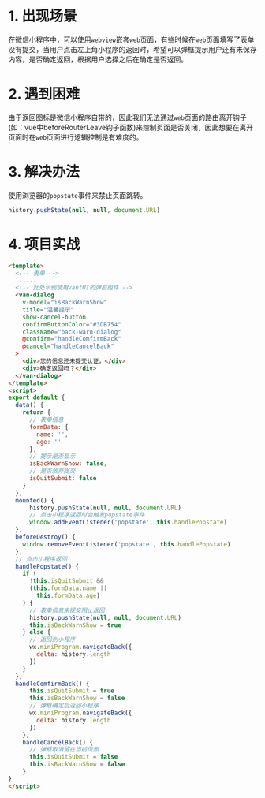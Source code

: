 # 1. 出现场景
在微信小程序中，可以使用`webview`嵌套`web`页面，有些时候在`web`页面填写了表单没有提交，当用户点击左上角小程序的返回时，希望可以弹框提示用户还有未保存内容，是否确定返回，根据用户选择之后在确定是否返回。

# 2. 遇到困难
由于返回图标是微信小程序自带的，因此我们无法通过`web`页面的路由离开钩子(如：vue中beforeRouterLeave钩子函数)来控制页面是否关闭，因此想要在离开页面时在`web`页面进行逻辑控制是有难度的。

# 3. 解决办法
使用浏览器的`popstate`事件来禁止页面跳转。
```js
history.pushState(null, null, document.URL)
```

# 4. 项目实战
```html
<template>
  <!-- 表单 -->
  ......
  <!-- 此处示例使用vantUI的弹框组件 -->
  <van-dialog
    v-model="isBackWarnShow"
    title="温馨提示"
    show-cancel-button
    confirmButtonColor="#3DB754"
    className="back-warn-dialog"
    @confirm="handleComfirmBack"
    @cancel="handleCancelBack"
  >
    <div>您的信息还未提交认证，</div>
    <div>确定返回吗？</div>
  </van-dialog>
</template>
<script>
export default {
  data() {
    return {
      // 表单信息
      formData: {
        name: '',
        age: ''
      },
      // 提示是否显示
      isBackWarnShow: false,
      // 是否放弃提交
      isQuitSubmit: false
    }
  },
  mounted() {
      history.pushState(null, null, document.URL)
      // 点击小程序返回时会触发popstate事件
      window.addEventListener('popstate', this.handlePopstate)
  },
  beforeDestroy() {
    window.removeEventListener('popstate', this.handlePopstate)
  },
  // 点击小程序返回
  handlePopstate() {
    if (
      !this.isQuitSubmit &&
      (this.formData.name ||
        this.formData.age)
    ) {
      // 表单信息未提交阻止返回
      history.pushState(null, null, document.URL)
      this.isBackWarnShow = true
    } else {
      // 返回到小程序
      wx.miniProgram.navigateBack({
        delta: history.length
      })
    }
  },
  handleComfirmBack() {
      this.isQuitSubmit = true
      this.isBackWarnShow = false
      // 弹框确定后返回小程序
      wx.miniProgram.navigateBack({
        delta: history.length
      })
    },
    handleCancelBack() {
      // 弹框取消留在当前页面
      this.isQuitSubmit = false
      this.isBackWarnShow = false
    }
}
</script>
```